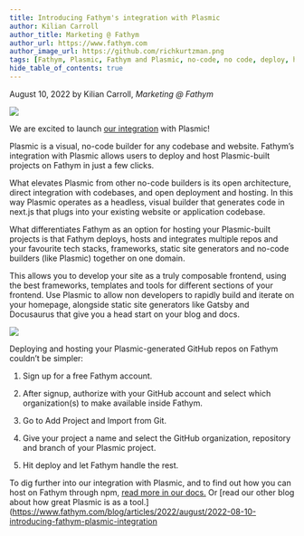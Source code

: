 ```yaml
---
title: Introducing Fathym's integration with Plasmic
author: Kilian Carroll
author_title: Marketing @ Fathym
author_url: https://www.fathym.com
author_image_url: https://github.com/richkurtzman.png
tags: [Fathym, Plasmic, Fathym and Plasmic, no-code, no code, deploy, host]
hide_table_of_contents: true
---
```


August 10, 2022 by Kilian Carroll, _Marketing @ Fathym_

![](https://www.fathym.com/img/plasmicfathym5.png)

We are excited to launch [our integration](https://www.plasmic.app/integrations) with Plasmic! 

Plasmic is a visual, no-code builder for any codebase and website. Fathym’s integration with Plasmic allows users to deploy and host Plasmic-built projects on Fathym in just a few clicks. 

What elevates Plasmic from other no-code builders is its open architecture, direct integration with codebases, and open deployment and hosting. In this way Plasmic operates as a headless, visual builder that generates code in next.js that plugs into your existing website or application codebase. 

What differentiates Fathym as an option for hosting your Plasmic-built projects is that Fathym deploys, hosts and integrates multiple repos and your favourite tech stacks, frameworks, static site generators and no-code builders (like Plasmic) together on one domain. 

This allows you to develop your site as a truly composable frontend, using the best frameworks, templates and tools for different sections of your frontend. Use Plasmic to allow non developers to rapidly build and iterate on your homepage, alongside static site generators like Gatsby and Docusaurus that give you a head start on your blog and docs. 

![](https://www.fathym.com/img/MFERPlasmicGatsbyDocuReact.png)


Deploying and hosting your Plasmic-generated GitHub repos on Fathym couldn’t be simpler:  

1. Sign up for a free Fathym account. 

2. After signup, authorize with your GitHub account and select which organization(s) to make available inside Fathym. 

3. Go to Add Project and Import from Git. 

4. Give your project a name and select the GitHub organization, repository and branch of your Plasmic project. 

5. Hit deploy and let Fathym handle the rest.  

To dig further into our integration with Plasmic, and to find out how you can host on Fathym through npm, [read more in our docs.](https://www.fathym.com/docs/guides/deploying/site-builders/plasmic-sites) Or [read our other blog about how great Plasmic is as a tool.](https://www.fathym.com/blog/articles/2022/august/2022-08-10-introducing-fathym-plasmic-integration
